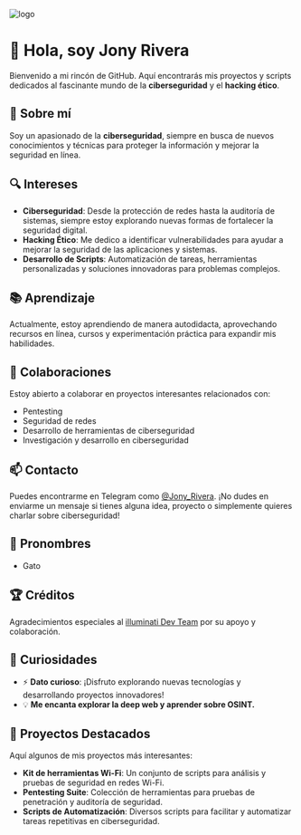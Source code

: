![logo](https://i.pinimg.com/originals/dc/a3/9a/dca39ae9f56ebf107c2582911990b19a.gif)
 
# 👋 Hola, soy Jony Rivera

Bienvenido a mi rincón de GitHub. Aquí encontrarás mis proyectos y scripts dedicados al fascinante mundo de la **ciberseguridad** y el **hacking ético**.

## 🌟 Sobre mí

Soy un apasionado de la **ciberseguridad**, siempre en busca de nuevos conocimientos y técnicas para proteger la información y mejorar la seguridad en línea.

## 🔍 Intereses

- **Ciberseguridad**: Desde la protección de redes hasta la auditoría de sistemas, siempre estoy explorando nuevas formas de fortalecer la seguridad digital.
- **Hacking Ético**: Me dedico a identificar vulnerabilidades para ayudar a mejorar la seguridad de las aplicaciones y sistemas.
- **Desarrollo de Scripts**: Automatización de tareas, herramientas personalizadas y soluciones innovadoras para problemas complejos.

## 📚 Aprendizaje

Actualmente, estoy aprendiendo de manera autodidacta, aprovechando recursos en línea, cursos y experimentación práctica para expandir mis habilidades.

## 💼 Colaboraciones

Estoy abierto a colaborar en proyectos interesantes relacionados con:

- Pentesting
- Seguridad de redes
- Desarrollo de herramientas de ciberseguridad
- Investigación y desarrollo en ciberseguridad

## 📫 Contacto

Puedes encontrarme en Telegram como [@Jony_Rivera](https://t.me/Jony_Rivera). ¡No dudes en enviarme un mensaje si tienes alguna idea, proyecto o simplemente quieres charlar sobre ciberseguridad!

## 🌈 Pronombres

- Gato

## 🏆 Créditos

Agradecimientos especiales al [illuminati Dev Team](https://t.me/AAAAAEXQOSyIpN2JZ0ehUQ) por su apoyo y colaboración.

## 🎉 Curiosidades

- ⚡ **Dato curioso**: ¡Disfruto explorando nuevas tecnologías y desarrollando proyectos innovadores!
- 💡 **Me encanta explorar la deep web y aprender sobre OSINT.**

## 🚀 Proyectos Destacados

Aquí algunos de mis proyectos más interesantes:

- **Kit de herramientas Wi-Fi**: Un conjunto de scripts para análisis y pruebas de seguridad en redes Wi-Fi.
- **Pentesting Suite**: Colección de herramientas para pruebas de penetración y auditoría de seguridad.
- **Scripts de Automatización**: Diversos scripts para facilitar y automatizar tareas repetitivas en ciberseguridad.
